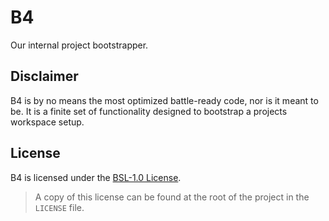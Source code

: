 # B4
Our internal project bootstrapper.

## Disclaimer
B4 is by no means the most optimized battle-ready code, nor is it meant to be. It is a finite set of functionality designed to bootstrap a projects workspace setup.

## License
B4 is licensed under the [BSL-1.0 License](https://choosealicense.com/licenses/bsl-1.0/).
> A copy of this license can be found at the root of the project in the `LICENSE` file.